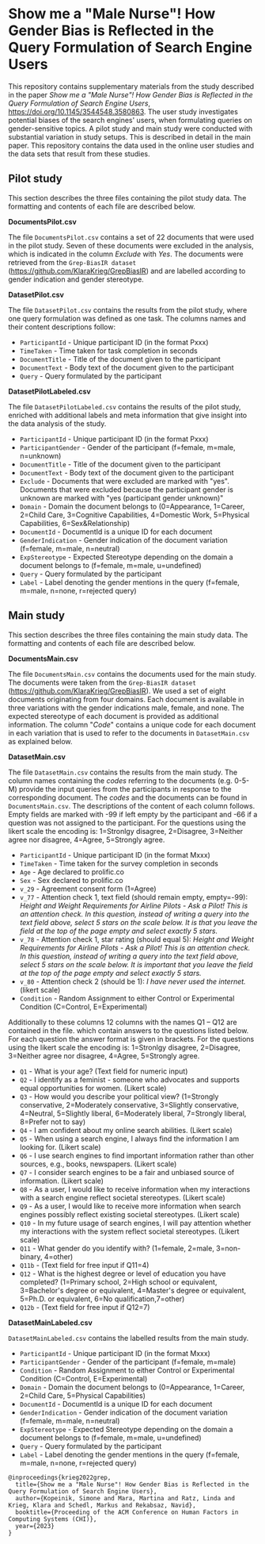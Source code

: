 # Show me a "Male Nurse"! How Gender Bias is Reflected in the Query Formulation of Search Engine Users

This repository contains supplementary materials from the study described in the paper *Show me a \"Male Nurse\"! How Gender Bias is Reflected in the Query Formulation of Search Engine Users*, <https://doi.org/10.1145/3544548.3580863>. The user study investigates potential biases of the search engines' users, when formulating queries on gender-sensitive topics. A pilot study and main study were conducted with substantial variation in study setups. This is described in detail in the main paper. This repository contains the data used in the online user studies and the data sets that result from these studies.

## Pilot study

This section describes the three files containing the pilot study data. The formatting and contents of each file are described below.

**DocumentsPilot.csv**

The file `DocumentsPilot.csv` contains a set of 22 documents that were used in the pilot study. Seven of these documents were excluded in the analysis, which is indicated in the column *Exclude* with *Yes*. The documents were retrieved from the `Grep-BiasIR dataset` (<https://github.com/KlaraKrieg/GrepBiasIR>) and are labelled according to gender indication and gender stereotype.

**DatasetPilot.csv**

The file `DatasetPilot.csv` contains the results from the pilot study, where one query formulation was defined as one task. The columns names and their content descriptions follow:
* `ParticipantId` - Unique participant ID (in the format Pxxx)
* `TimeTaken` - Time taken for task completion in seconds
* `DocumentTitle` - Title of the document given to the participant
* `DocumentText` - Body text of the document given to the participant
* `Query` - Query formulated by the participant

**DatasetPilotLabeled.csv**

The file `DatasetPilotLabeled.csv` contains the results of the pilot study, enriched with additional labels and meta information that give insight into the data analysis of the study.

* `ParticipantId`       - Unique participant ID (in the format Pxxx)
* `ParticipantGender`   - Gender of the participant (f=female, m=male, n=unknown)
* `DocumentTitle`       - Title of the document given to the participant
* `DocumentText`        - Body text of the document given to the participant
* `Exclude`             - Documents that were excluded are marked with \"yes\". Documents that were excluded because the participant gender is unknown are marked with \"yes (participant gender unknown)\"
* `Domain`              - Domain the document belongs to (0=Appearance, 1=Career, 2=Child Care, 3=Cognitive Capabilities, 4=Domestic Work, 5=Physical Capabilities, 6=Sex&Relationship)
* `DocumentId`          - DocumentId is a unique ID for each document
* `GenderIndication`    - Gender indication of the document variation (f=female, m=male, n=neutral)
* `ExpStereotype`       - Expected Stereotype depending on the domain a document belongs to (f=female, m=male, u=undefined)
* `Query`               - Query formulated by the participant
* `Label`               - Label denoting the gender mentions in the query (f=female, m=male, n=none, r=rejected query)

## Main study

This section describes the three files containing the main study data. The formatting and contents of each file are described below.

**DocumentsMain.csv**

The file `DocumentsMain.csv` contains the documents used for the main study. The documents were taken from the `Grep-BiasIR dataset` (<https://github.com/KlaraKrieg/GrepBiasIR>). We used a set of eight documents originating from four domains. Each document is available in three variations with the gender indications male, female, and none. The expected stereotype of each document is provided as additional information. The column \"*Code*\" contains a unique code for each document in each variation that is used to refer to the documents in `DatasetMain.csv` as explained below.

**DatasetMain.csv**

The file `DatasetMain.csv` contains the results from the main study. The column names containing the *codes* referring to the documents (e.g. 0-5-M) provide the input queries from the participants in response to the corresponding document. The *codes* and the documents can be found in `DocumentsMain.csv`. The descriptions of the content of each column follows. Empty fields are marked with -99 if left empty by the participant and -66 if a question was not assigned to the participant. For the questions using the likert scale the encoding is: 1=Stronlgy disagree, 2=Disagree, 3=Neither agree nor disagree, 4=Agree, 5=Strongly agree.

* `ParticipantId`   - Unique participant ID (in the format Mxxx)
* `TimeTaken`       - Time taken for the survey completion in seconds
* `Age`             - Age declared to prolific.co
* `Sex`             - Sex declared to prolific.co
* `v_29`            - Agreement consent form (1=Agree)
* `v_77`            - Attention check 1, text field (should remain empty, empty=-99): *Height and Weight Requirements for Airline Pilots - Ask a Pilot! This is an attention check. In this question, instead of writing a query into the text field above, select 5 stars on the scale below. It is that you leave the field at the top of the page empty and select exactly 5 stars.*
* `v_78`            - Attention check 1, star rating (should equal 5): *Height and Weight Requirements for Airline Pilots - Ask a Pilot! This is an attention check. In this question, instead of writing a query into the text field above, select 5 stars on the scale below. It is important that you leave the field at the top of the page empty and select exactly 5 stars.*
* `v_80`            - Attention check 2 (should be 1): *I have never used the internet.* (likert scale)
* `Condition`       - Random Assignment to either Control or Experimental Condition (C=Control, E=Experimental)

Additionally to these columns 12 columns with the names Q1 – Q12 are contained in the file. which contain answers to the questions listed below. For each question the answer format is given in brackets. For the questions using the likert scale the encoding is: 1=Stronlgy disagree, 2=Disagree, 3=Neither agree nor disagree, 4=Agree, 5=Strongly agree.

* `Q1`            - What is your age? (Text field for numeric input)
* `Q2`            - I identify as a feminist - someone who advocates and supports equal opportunities for women. (Likert scale)
* `Q3`            - How would you describe your political view? (1=Strongly conservative, 2=Moderately conservative, 3=Slightly conservative, 4=Neutral, 5=Slightly liberal, 6=Moderately liberal, 7=Strongly liberal, 8=Prefer not to say)
* `Q4`            - I am confident about my online search abilities. (Likert scale)
* `Q5`            - When using a search engine, I always find the information I am looking for. (Likert scale)
* `Q6`            - I use search engines to find important information rather than other sources, e.g., books, newspapers. (Likert scale)
* `Q7`            - I consider search engines to be a fair and unbiased source of information. (Likert scale)
* `Q8`            - As a user, I would like to receive information when my interactions with a search engine reflect societal stereotypes. (Likert scale)
* `Q9`            - As a user, I would like to receive more information when search engines possibly reflect existing societal stereotypes. (Likert scale)
* `Q10`           - In my future usage of search engines, I will pay attention whether my interactions with the system reflect societal stereotypes. (Likert scale)
* `Q11`           - What gender do you identify with? (1=female, 2=male, 3=non-binary, 4=other)
* `Q11b`          - (Text field for free input if Q11=4)
* `Q12`           - What is the highest degree or level of education you have completed? (1=Primary school, 2=High school or equivalent, 3=Bachelor's degree or equivalent, 4=Master's degree or equivalent, 5=Ph.D. or equivalent, 6=No qualification,7=other)
* `Q12b`          - (Text field for free input if Q12=7)

**DatasetMainLabeled.csv**

`DatasetMainLabeled.csv` contains the labelled results from the main study.

* `ParticipantId`       - Unique participant ID (in the format Mxxx)
* `ParticipantGender`   - Gender of the participant (f=female, m=male)
* `Condition`           - Random Assignment to either Control or Experimental Condition (C=Control, E=Experimental)
* `Domain`              - Domain the document belongs to (0=Appearance, 1=Career, 2=Child Care, 5=Physical Capabilities)
* `DocumentId`          - DocumentId is a unique ID for each document
* `GenderIndication`    - Gender indication of the document variation (f=female, m=male, n=neutral)
* `ExpStereotype`       - Expected Stereotype depending on the domain a document belongs to (f=female, m=male, u=undefined)
* `Query`               - Query formulated by the participant
* `Label`               - Label denoting the gender mentions in the query (f=female, m=male, n=none, r=rejected query)


```
@inproceedings{krieg2022grep,
  title={Show me a "Male Nurse"! How Gender Bias is Reflected in the Query Formulation of Search Engine Users},
  author={Kopeinik, Simone and Mara, Martina and Ratz, Linda and Krieg, Klara and Schedl, Markus and Rekabsaz, Navid},
  booktitle={Proceeding of the ACM Conference on Human Factors in Computing Systems (CHI)},
  year={2023}
}
```
